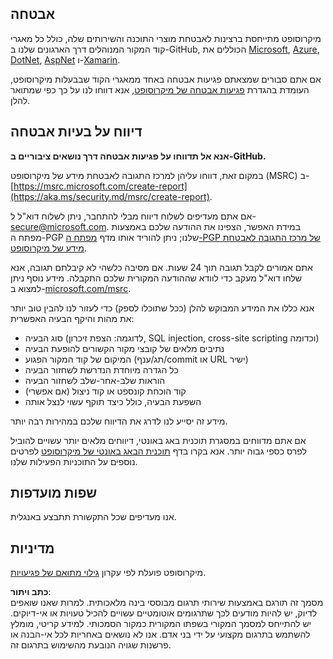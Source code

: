 ## אבטחה

מיקרוסופט מתייחסת ברצינות לאבטחת מוצרי התוכנה והשירותים שלה, כולל כל מאגרי קוד המקור המנוהלים דרך הארגונים שלנו ב-GitHub, הכוללים את [Microsoft](https://github.com/Microsoft), [Azure](https://github.com/Azure), [DotNet](https://github.com/dotnet), [AspNet](https://github.com/aspnet) ו-[Xamarin](https://github.com/xamarin).

אם אתם סבורים שמצאתם פגיעות אבטחה באחד ממאגרי הקוד שבבעלות מיקרוסופט, העומדת בהגדרת [פגיעות אבטחה של מיקרוסופט](https://aka.ms/security.md/definition), אנא דווחו לנו על כך כפי שמתואר להלן.

## דיווח על בעיות אבטחה

**אנא אל תדווחו על פגיעות אבטחה דרך נושאים ציבוריים ב-GitHub.**

במקום זאת, דווחו עליהן למרכז התגובה לאבטחת מידע של מיקרוסופט (MSRC) ב-[https://msrc.microsoft.com/create-report](https://aka.ms/security.md/msrc/create-report).

אם אתם מעדיפים לשלוח דיווח מבלי להתחבר, ניתן לשלוח דוא"ל ל-[secure@microsoft.com](mailto:secure@microsoft.com). במידת האפשר, הצפינו את ההודעה שלכם באמצעות מפתח ה-PGP שלנו; ניתן להוריד אותו מדף [מפתח ה-PGP של מרכז התגובה לאבטחת מידע של מיקרוסופט](https://aka.ms/security.md/msrc/pgp).

אתם אמורים לקבל תגובה תוך 24 שעות. אם מסיבה כלשהי לא קיבלתם תגובה, אנא שלחו דוא"ל מעקב כדי לוודא שההודעה המקורית שלכם התקבלה. מידע נוסף ניתן למצוא ב-[microsoft.com/msrc](https://www.microsoft.com/msrc).

אנא כללו את המידע המבוקש להלן (ככל שתוכלו לספק) כדי לעזור לנו להבין טוב יותר את מהות והיקף הבעיה האפשרית:

  * סוג הבעיה (לדוגמה: הצפת זיכרון, SQL injection, cross-site scripting וכדומה)
  * נתיבים מלאים של קובצי מקור הקשורים להופעת הבעיה
  * המיקום של קוד המקור הפגוע (תג/ענף/commit או URL ישיר)
  * כל הגדרה מיוחדת הנדרשת לשחזור הבעיה
  * הוראות שלב-אחר-שלב לשחזור הבעיה
  * קוד הוכחת קונספט או קוד ניצול (אם אפשרי)
  * השפעת הבעיה, כולל כיצד תוקף עשוי לנצל אותה

מידע זה יסייע לנו לדרג את הדיווח שלכם במהירות רבה יותר.

אם אתם מדווחים במסגרת תוכנית באג באונטי, דיווחים מלאים יותר עשויים להוביל לפרס כספי גבוה יותר. אנא בקרו בדף [תוכנית הבאג באונטי של מיקרוסופט](https://aka.ms/security.md/msrc/bounty) לפרטים נוספים על התוכניות הפעילות שלנו.

## שפות מועדפות

אנו מעדיפים שכל התקשורת תתבצע באנגלית.

## מדיניות

מיקרוסופט פועלת לפי עקרון [גילוי מתואם של פגיעויות](https://aka.ms/security.md/cvd).

**כתב ויתור**:  
מסמך זה תורגם באמצעות שירותי תרגום מבוססי בינה מלאכותית. למרות שאנו שואפים לדיוק, יש להיות מודעים לכך שתרגומים אוטומטיים עשויים להכיל טעויות או אי-דיוקים. יש להתייחס למסמך המקורי בשפתו המקורית כמקור הסמכותי. למידע קריטי, מומלץ להשתמש בתרגום מקצועי על ידי בני אדם. אנו לא נושאים באחריות לכל אי-הבנה או פרשנות שגויה הנובעת מהשימוש בתרגום זה.  